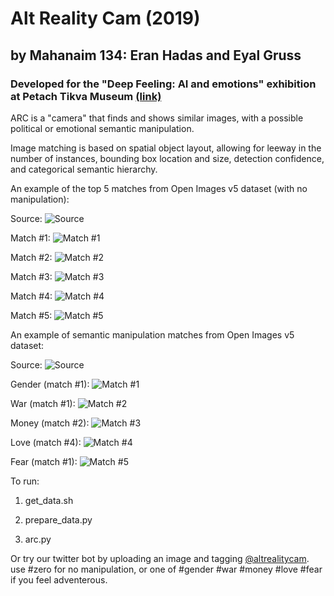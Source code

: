 # Alt Reality Cam (2019)
## by Mahanaim 134: Eran Hadas and Eyal Gruss
### Developed for the "Deep Feeling: AI and emotions" exhibition at Petach Tikva Museum [(link)](http://www.petachtikvamuseum.com/en/Exhibitions.aspx?aid=5007&eid=4987)

ARC is a "camera" that finds and shows similar images, with a possible political or emotional semantic manipulation.

Image matching is based on spatial object layout, allowing for leeway in the number of instances, bounding box location and size, detection confidence, and categorical semantic hierarchy.

An example of the top 5 matches from Open Images v5 dataset (with no manipulation):

Source:
![Source](https://github.com/eyaler/alt-reality-cam/raw/master/demo/1/input_overlay.jpg "Source")

Match #1:
![Match #1](https://github.com/eyaler/alt-reality-cam/raw/master/demo/1/bias0_img1_overlay.jpg "Match #1")

Match #2:
![Match #2](https://github.com/eyaler/alt-reality-cam/raw/master/demo/1/bias0_img2_overlay.jpg "Match #2")

Match #3:
![Match #3](https://github.com/eyaler/alt-reality-cam/raw/master/demo/1/bias0_img3_overlay.jpg "Match #3")

Match #4:
![Match #4](https://github.com/eyaler/alt-reality-cam/raw/master/demo/1/bias0_img4_overlay.jpg "Match #4")

Match #5:
![Match #5](https://github.com/eyaler/alt-reality-cam/raw/master/demo/1/bias0_img5_overlay.jpg "Match #5")

An example of semantic manipulation matches from Open Images v5 dataset:

Source:
![Source](https://github.com/eyaler/alt-reality-cam/raw/master/demo/2/input_overlay.jpg "Source")

Gender (match #1):
![Match #1](https://github.com/eyaler/alt-reality-cam/raw/master/demo/2/bias1_img1_overlay.jpg "Gender (match #1)")

War (match #1):
![Match #2](https://github.com/eyaler/alt-reality-cam/raw/master/demo/2/bias2_img1_overlay.jpg "War (match #1)")

Money (match #2):
![Match #3](https://github.com/eyaler/alt-reality-cam/raw/master/demo/2/bias3_img2_overlay.jpg "Money (match #2)")

Love (match #4):
![Match #4](https://github.com/eyaler/alt-reality-cam/raw/master/demo/2/bias4_img4_overlay.jpg "Love (match #4)")

Fear (match #1):
![Match #5](https://github.com/eyaler/alt-reality-cam/raw/master/demo/2/bias5_img1_overlay.jpg "Fear (match #1)")


To run:

1) get_data.sh

2) prepare_data.py

3) arc.py

Or try our twitter bot by uploading an image and tagging [@altrealitycam](https://twitter.com/altrealitycam). use #zero for no manipulation, or one of #gender #war #money #love #fear if you feel adventerous. 